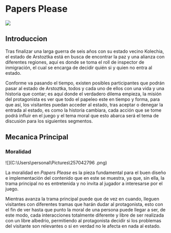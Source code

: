 # Papers Please

![](C:\Users\personal\Pictures\images.png)

## Introduccion

Tras finalizar una larga guerra de seis años con su estado vecino Kolechia, el estado de Arstoztka está en busca de encontrar la paz y una alianza con diferentes regiones, aquí es donde se toma el roll de inspector de inmigración, el cual se encarga de decidir quién si y quien no entra al estado.

Conforme va pasando el tiempo, existen posibles participantes que podrán pasar al estado de Arstoztka, todos y cada uno de ellos con una vida y una historia que contar; es aquí donde el verdadero dilema empieza, la misión del protagonista es ver que todo el papeleo este en tiempo y forma, para que así, los visitantes puedan acceder al estado, tras aceptar o denegar la entrada al estado, es como la historia cambiara, cada acción que se tome podrá influir en el juego y el tema moral que esto abarca será el tema de discusión para los siguientes segmentos.

## Mecanica Principal

### Moralidad

![](C:\Users\personal\Pictures\257042796 .png)

La moralidad en *Papers Please* es la pieza fundamental para el buen diseño e implementación del contenido que en este se muestra, ya que, sin ella, la trama principal no es entretenida y no invita al jugador a interesarse por el juego.

Mientras avanza la trama principal puede que de vez en cuando, lleguen visitantes con diferentes tramas que harán dudar al protagonista, esto con el fin de ver hasta que punto la moral de una persona puede llegar a ser, de este modo, cada interacciones totalmente diferente y libre de ser realizada con un libre albedrio, permitiendo al protagonista decidir si los problemas del visitante son relevantes o si en verdad no le afecta en nada al estado.